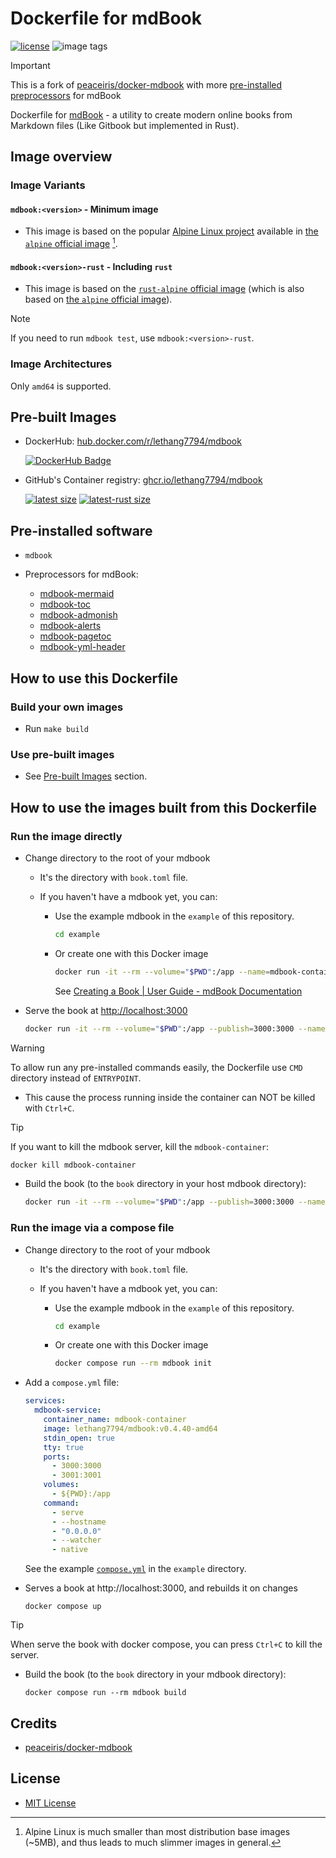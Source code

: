 # Dockerfile for mdBook

[![license](https://img.shields.io/github/license/lethang7794/docker-mdbook.svg)](https://github.com/lethang7794/docker-mdbook/blob/main/LICENSE)
![image tags](https://ghcr-badge.egpl.dev/lethang7794/mdbook/tags?color=%2344cc11&ignore=latest%2Clatest-rust&n=3&label=image+tags&trim=)

> [!IMPORTANT]
> This is a fork of [peaceiris/docker-mdbook] with more [pre-installed preprocessors](#pre-installed-preprocessors-for-mdbook) for mdBook

Dockerfile for [mdBook] - a utility to create modern online books from Markdown files (Like Gitbook but implemented in Rust).

## Image overview

### Image Variants

#### `mdbook:<version>` - Minimum image

- This image is based on the popular [Alpine Linux project⁠](https://alpinelinux.org/) available in [the `alpine` official image] [^1].

#### `mdbook:<version>-rust` - Including `rust`

- This image is based on the [`rust-alpine` official image](https://hub.docker.com/_/rust) (which is also based on [the `alpine` official image]).

> [!NOTE]
> If you need to run `mdbook test`, use `mdbook:<version>-rust`.

### Image Architectures

Only `amd64` is supported.

## Pre-built Images

- DockerHub: [hub.docker.com/r/lethang7794/mdbook]

  [![DockerHub Badge](https://dockeri.co/image/lethang7794/mdbook)][hub.docker.com/r/lethang7794/mdbook]

- GitHub's Container registry: [ghcr.io/lethang7794/mdbook]

  [![latest size](https://ghcr-badge.egpl.dev/lethang7794/mdbook/size?color=%2344cc11&tag=latest&label=latest&trim=)](https://github.com/lethang7794/docker-mdbook/pkgs/container/mdbook/versions)
  [![latest-rust size](https://ghcr-badge.egpl.dev/lethang7794/mdbook/size?color=%2344cc11&tag=latest-rust&label=latest-rust&trim=)](https://github.com/lethang7794/docker-mdbook/pkgs/container/mdbook/versions)

## Pre-installed software

- `mdbook`

- Preprocessors for mdBook:

  - [mdbook-mermaid]
  - [mdbook-toc]
  - [mdbook-admonish]
  - [mdbook-alerts]
  - [mdbook-pagetoc]
  - [mdbook-yml-header]

## How to use this Dockerfile

### Build your own images

- Run `make build`

### Use pre-built images

- See [Pre-built Images](#pre-built-images) section.

## How to use the images built from this Dockerfile

### Run the image directly

- Change directory to the root of your mdbook

  - It's the directory with `book.toml` file.

  - If you haven't have a mdbook yet, you can:

    - Use the example mdbook in the `example` of this repository.

      ```bash
      cd example
      ```

    - Or create one with this Docker image

      ```bash
      docker run -it --rm --volume="$PWD":/app --name=mdbook-container lethang7794/mdbook:v0.4.40-amd64 mdbook init
      ```

      See [Creating a Book | User Guide - mdBook Documentation](https://rust-lang.github.io/mdBook/guide/creating.html)

- Serve the book at <http://localhost:3000>

  ```bash
  docker run -it --rm --volume="$PWD":/app --publish=3000:3000 --name=mdbook-container lethang7794/mdbook:v0.4.40-amd64 mdbook serve --hostname=0.0.0.0
  ```

> [!WARNING]
> To allow run any pre-installed commands easily, the Dockerfile use `CMD` directory instead of `ENTRYPOINT`.
>
> - This cause the process running inside the container can NOT be killed with `Ctrl+C`.

> [!TIP]
> If you want to kill the mdbook server, kill the `mdbook-container`:
>
> ```bash
> docker kill mdbook-container
> ```

- Build the book (to the `book` directory in your host mdbook directory):

  ```bash
  docker run -it --rm --volume="$PWD":/app --publish=3000:3000 --name=mdbook-container lethang7794/mdbook:v0.4.40-amd64 mdbook build
  ```

### Run the image via a compose file

- Change directory to the root of your mdbook

  - It's the directory with `book.toml` file.

  - If you haven't have a mdbook yet, you can:

    - Use the example mdbook in the `example` of this repository.

      ```bash
      cd example
      ```

    - Or create one with this Docker image

      ```bash
      docker compose run --rm mdbook init
      ```

- Add a `compose.yml` file:

  ```yaml
  services:
    mdbook-service:
      container_name: mdbook-container
      image: lethang7794/mdbook:v0.4.40-amd64
      stdin_open: true
      tty: true
      ports:
        - 3000:3000
        - 3001:3001
      volumes:
        - ${PWD}:/app
      command:
        - serve
        - --hostname
        - "0.0.0.0"
        - --watcher
        - native
  ```

  See the example [`compose.yml`](https://github.com/lethang7794/docker-mdbook/blob/main/example/compose.yml) in the `example` directory.

- Serves a book at http://localhost:3000, and rebuilds it on changes

  ```
  docker compose up
  ```

> [!TIP]
> When serve the book with docker compose, you can press `Ctrl+C` to kill the server.

- Build the book (to the `book` directory in your mdbook directory):

  ```
  docker compose run --rm mdbook build
  ```

## Credits

- [peaceiris/docker-mdbook]

## License

- [MIT License]

[mdBook]: https://github.com/rust-lang/mdBook
[hub.docker.com/r/lethang7794/mdbook]: https://hub.docker.com/r/lethang7794/mdbook
[ghcr.io/lethang7794/mdbook]: https://github.com/users/lethang7794/packages/container/package/mdbook
[mdbook-mermaid]: https://github.com/badboy/mdbook-mermaid
[mdbook-toc]: https://github.com/badboy/mdbook-toc
[mdbook-admonish]: https://github.com/tommilligan/mdbook-admonish
[mdbook-alerts]: https://github.com/lambdalisue/rs-mdbook-alerts
[mdbook-pagetoc]: https://github.com/slowsage/mdbook-pagetoc
[mdbook-yml-header]: https://github.com/dvogt23/mdbook-yml-header
[peaceiris/docker-mdbook]: https://github.com/peaceiris/actions-mdbook
[the `alpine` official image]: https://hub.docker.com/_/alpine
[MIT License]: https://github.com/lethang7794/docker-mdbook/blob/main/LICENSE

[^1]: Alpine Linux is much smaller than most distribution base images (~5MB), and thus leads to much slimmer images in general.
